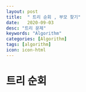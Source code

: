 ```yaml
---
layout: post
title:  " 트리 순회 , 부모 찾기"
date:   2020-09-03
desc: "트리 문제"
keywords: "Algorithm"
categories: [Algorithm]
tags: [algorithm]
icon: icon-html
---
```


트리 순회
====